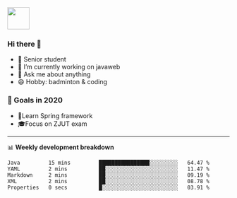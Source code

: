 <img src="https://github.com/egoist/egoist/raw/master/balloon.gif" width="50">

### Hi there 🐏

- 🌱 Senior student
- 🔭 I’m currently working on javaweb
- 💬 Ask me about anything
- 😄 Hobby: badminton & coding

### 🚀 Goals in 2020
+ 🍃Learn Spring framework
+ 🎓Focus on ZJUT exam
-------

📊 **Weekly development breakdown**
<!--START_SECTION:waka-->
```text
Java         15 mins         ████████████████░░░░░░░░░   64.47 % 
YAML         2 mins          ██░░░░░░░░░░░░░░░░░░░░░░░   11.47 % 
Markdown     2 mins          ██░░░░░░░░░░░░░░░░░░░░░░░   09.19 % 
XML          2 mins          ██░░░░░░░░░░░░░░░░░░░░░░░   08.78 % 
Properties   0 secs          █░░░░░░░░░░░░░░░░░░░░░░░░   03.91 %
```
<!--END_SECTION:waka-->
